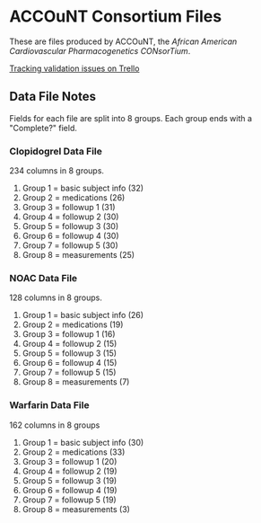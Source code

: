 # ACCOuNT Consortium Files

These are files produced by ACCOuNT, the _African American Cardiovascular Pharmacogenetics CONsorTium_.

[Tracking validation issues on Trello](https://trello.com/b/wEkfl6PJ/validation-issues)

## Data File Notes

Fields for each file are split into 8 groups. Each group ends with a "Complete?" field.

### Clopidogrel Data File

234 columns in 8 groups.

1. Group 1 = basic subject info (32)
2. Group 2 = medications (26)
3. Group 3 = followup 1 (31)
4. Group 4 = followup 2 (30)
5. Group 5 = followup 3 (30)
6. Group 6 = followup 4 (30)
7. Group 7 = followup 5 (30)
8. Group 8 = measurements (25)

### NOAC Data File

128 columns in 8 groups.

1. Group 1 = basic subject info (26)
2. Group 2 = medications (19)
3. Group 3 = followup 1 (16)
4. Group 4 = followup 2 (15)
5. Group 5 = followup 3 (15)
6. Group 6 = followup 4 (15)
7. Group 7 = followup 5 (15)
8. Group 8 = measurements (7)

### Warfarin Data File

162 columns in 8 groups

1. Group 1 = basic subject info (30)
2. Group 2 = medications (33)
3. Group 3 = followup 1 (20)
4. Group 4 = followup 2 (19)
5. Group 5 = followup 3 (19)
6. Group 6 = followup 4 (19)
7. Group 7 = followup 5 (19)
8. Group 8 = measurements (3)

